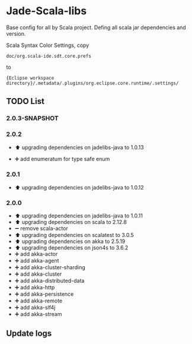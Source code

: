 Jade-Scala-libs
=================

Base config for all by Scala project.
Defing all scala jar dependencies and version.

Scala Syntax Color Settings, copy 

`doc/org.scala-ide.sdt.core.prefs`

to 

`{Eclipse workspace directory}/.metadata/.plugins/org.eclipse.core.runtime/.settings/`

TODO List
-----------------

### 2.0.3-SNAPSHOT

### 2.0.2

* :arrow_up: upgrading dependencies on jadelibs-java to 1.0.13

* :heavy_plus_sign: add enumeratum for type safe enum

### 2.0.1

* :arrow_up: upgrading dependencies on jadelibs-java to 1.0.12

### 2.0.0

* :arrow_up: upgrading dependencies on jadelibs-java to 1.0.11
* :arrow_up: upgrading dependencies on scala to 2.12.8
* :heavy_minus_sign:   remove  scala-actor
* :arrow_up: upgrading dependencies on scalatest to 3.0.5
* :arrow_up: upgrading dependencies on akka  to 2.5.19
* :arrow_up: upgrading dependencies on json4s to 3.6.2
* :heavy_plus_sign: add akka-actor
* :heavy_plus_sign: add akka-agent
* :heavy_plus_sign: add akka-cluster-sharding
* :heavy_plus_sign: add akka-cluster
* :heavy_plus_sign: add akka-distributed-data
* :heavy_plus_sign: add akka-http
* :heavy_plus_sign: add akka-persistence
* :heavy_plus_sign: add akka-remote
* :heavy_plus_sign: add akka-slf4j
* :heavy_plus_sign: add akka-stream


Update logs
-----------------

